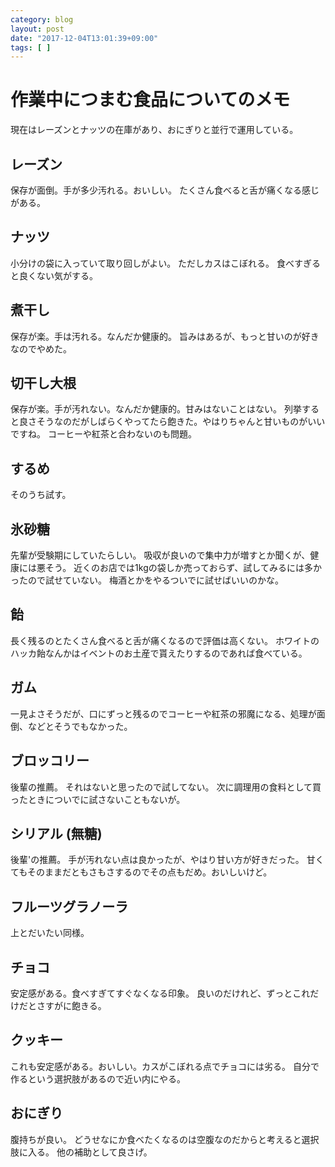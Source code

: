 ```yaml
---
category: blog
layout: post
date: "2017-12-04T13:01:39+09:00"
tags: [ ]
---
```


# 作業中につまむ食品についてのメモ

現在はレーズンとナッツの在庫があり、おにぎりと並行で運用している。

## レーズン

保存が面倒。手が多少汚れる。おいしい。
たくさん食べると舌が痛くなる感じがある。

## ナッツ

小分けの袋に入っていて取り回しがよい。
ただしカスはこぼれる。
食べすぎると良くない気がする。

## 煮干し

保存が楽。手は汚れる。なんだか健康的。
旨みはあるが、もっと甘いのが好きなのでやめた。

## 切干し大根

保存が楽。手が汚れない。なんだか健康的。甘みはないことはない。
列挙すると良さそうなのだがしばらくやってたら飽きた。やはりちゃんと甘いものがいいですね。
コーヒーや紅茶と合わないのも問題。

## するめ

そのうち試す。

## 氷砂糖

先輩が受験期にしていたらしい。
吸収が良いので集中力が増すとか聞くが、健康には悪そう。
近くのお店では1kgの袋しか売っておらず、試してみるには多かったので試せていない。
梅酒とかをやるついでに試せばいいのかな。

## 飴

長く残るのとたくさん食べると舌が痛くなるので評価は高くない。
ホワイトのハッカ飴なんかはイベントのお土産で貰えたりするのであれば食べている。

## ガム

一見よさそうだが、口にずっと残るのでコーヒーや紅茶の邪魔になる、処理が面倒、などとそうでもなかった。

## ブロッコリー

後輩の推薦。
それはないと思ったので試してない。
次に調理用の食料として買ったときについでに試さないこともないが。

## シリアル (無糖)

後輩'の推薦。
手が汚れない点は良かったが、やはり甘い方が好きだった。
甘くてもそのままだともさもさするのでその点もだめ。おいしいけど。

## フルーツグラノーラ

上とだいたい同様。

## チョコ

安定感がある。食べすぎてすぐなくなる印象。
良いのだけれど、ずっとこれだけだとさすがに飽きる。

## クッキー

これも安定感がある。おいしい。カスがこぼれる点でチョコには劣る。
自分で作るという選択肢があるので近い内にやる。

## おにぎり

腹持ちが良い。
どうせなにか食べたくなるのは空腹なのだからと考えると選択肢に入る。
他の補助として良さげ。
